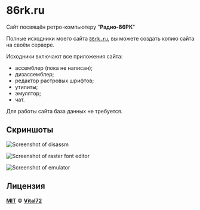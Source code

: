 # 86rk.ru

Сайт посвящён ретро-компьютеру "**Радио-86РК**"

Полные исходники моего сайта [`86rk.ru`](https://86rk.ru/), вы можете создать копию сайта на своём сервере.

Исходники включают все приложения сайта:
* ассемблер (пока не написан);
* дизассемблер;
* редактор растровых шрифтов;
* утилиты;
* эмулятор;
* чат.

Для работы сайта база данных не требуется.

## Скриншоты

![Screenshot of disassm](https://86rk.ru/disassm/images/disassm.png)

![Screenshot of raster font editor](https://86rk.ru/zeditor/images/zeditor.png)

![Screenshot of emulator](https://86rk.ru/emulator/images/emulator.png)

## Лицензия

[**MIT**](https://github.com/radio-86rk/86rk.ru/blob/main/LICENSE) © [**Vital72**](https://86rk.ru/)
